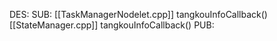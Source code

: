 DES:
SUB:
	[[TaskManagerNodelet.cpp]]
		tangkouInfoCallback()
	[[StateManager.cpp]]
		tangkouInfoCallback()
PUB: